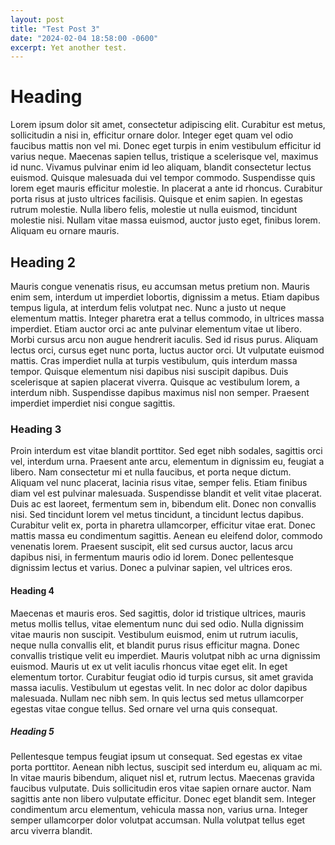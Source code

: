 ```yaml
---
layout: post
title: "Test Post 3"
date: "2024-02-04 18:58:00 -0600"
excerpt: Yet another test.
---
```


# Heading

Lorem ipsum dolor sit amet, consectetur adipiscing elit. Curabitur est metus, sollicitudin a nisi in, efficitur ornare dolor. Integer eget quam vel odio faucibus mattis non vel mi. Donec eget turpis in enim vestibulum efficitur id varius neque. Maecenas sapien tellus, tristique a scelerisque vel, maximus id nunc. Vivamus pulvinar enim id leo aliquam, blandit consectetur lectus euismod. Quisque malesuada dui vel tempor commodo. Suspendisse quis lorem eget mauris efficitur molestie. In placerat a ante id rhoncus. Curabitur porta risus at justo ultrices facilisis. Quisque et enim sapien. In egestas rutrum molestie. Nulla libero felis, molestie ut nulla euismod, tincidunt molestie nisi. Nullam vitae massa euismod, auctor justo eget, finibus lorem. Aliquam eu ornare mauris.

## Heading 2

Mauris congue venenatis risus, eu accumsan metus pretium non. Mauris enim sem, interdum ut imperdiet lobortis, dignissim a metus. Etiam dapibus tempus ligula, at interdum felis volutpat nec. Nunc a justo ut neque elementum mattis. Integer pharetra erat a tellus commodo, in ultrices massa imperdiet. Etiam auctor orci ac ante pulvinar elementum vitae ut libero. Morbi cursus arcu non augue hendrerit iaculis. Sed id risus purus. Aliquam lectus orci, cursus eget nunc porta, luctus auctor orci. Ut vulputate euismod mattis. Cras imperdiet nulla at turpis vestibulum, quis interdum massa tempor. Quisque elementum nisi dapibus nisi suscipit dapibus. Duis scelerisque at sapien placerat viverra. Quisque ac vestibulum lorem, a interdum nibh. Suspendisse dapibus maximus nisl non semper. Praesent imperdiet imperdiet nisi congue sagittis.

### Heading 3

Proin interdum est vitae blandit porttitor. Sed eget nibh sodales, sagittis orci vel, interdum urna. Praesent ante arcu, elementum in dignissim eu, feugiat a libero. Nam consectetur mi et nulla faucibus, et porta neque dictum. Aliquam vel nunc placerat, lacinia risus vitae, semper felis. Etiam finibus diam vel est pulvinar malesuada. Suspendisse blandit et velit vitae placerat. Duis ac est laoreet, fermentum sem in, bibendum elit. Donec non convallis nisi. Sed tincidunt lorem vel metus tincidunt, a tincidunt lectus dapibus. Curabitur velit ex, porta in pharetra ullamcorper, efficitur vitae erat. Donec mattis massa eu condimentum sagittis. Aenean eu eleifend dolor, commodo venenatis lorem. Praesent suscipit, elit sed cursus auctor, lacus arcu dapibus nisi, in fermentum mauris odio id lorem. Donec pellentesque dignissim lectus et varius. Donec a pulvinar sapien, vel ultrices eros.

#### Heading 4

Maecenas et mauris eros. Sed sagittis, dolor id tristique ultrices, mauris metus mollis tellus, vitae elementum nunc dui sed odio. Nulla dignissim vitae mauris non suscipit. Vestibulum euismod, enim ut rutrum iaculis, neque nulla convallis elit, et blandit purus risus efficitur magna. Donec convallis tristique velit eu imperdiet. Mauris volutpat nibh ac urna dignissim euismod. Mauris ut ex ut velit iaculis rhoncus vitae eget elit. In eget elementum tortor. Curabitur feugiat odio id turpis cursus, sit amet gravida massa iaculis. Vestibulum ut egestas velit. In nec dolor ac dolor dapibus malesuada. Nullam nec nibh sem. In quis lectus sed metus ullamcorper egestas vitae congue tellus. Sed ornare vel urna quis consequat.

##### Heading 5

Pellentesque tempus feugiat ipsum ut consequat. Sed egestas ex vitae porta porttitor. Aenean nibh lectus, suscipit sed interdum eu, aliquam ac mi. In vitae mauris bibendum, aliquet nisl et, rutrum lectus. Maecenas gravida faucibus vulputate. Duis sollicitudin eros vitae sapien ornare auctor. Nam sagittis ante non libero vulputate efficitur. Donec eget blandit sem. Integer condimentum arcu elementum, vehicula massa non, varius urna. Integer semper ullamcorper dolor volutpat accumsan. Nulla volutpat tellus eget arcu viverra blandit. 
